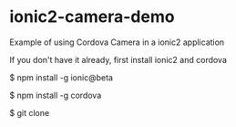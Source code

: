 # ionic2-camera-demo
Example of using Cordova Camera in a ionic2 application

If you don't have it already, first install ionic2 and cordova

$ npm install -g ionic@beta

$ npm install -g cordova

$ git clone 
